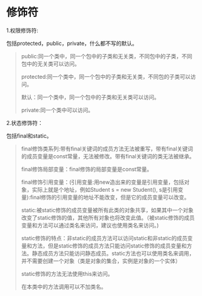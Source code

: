 # 修饰符

1.权限修饰符:

包括protected，public，private，什么都不写的默认。

>public:同一个类中，同一个包中的子类和无关类，不同包中的子类，不同包中的无关类可以访问。
>
>protected:同一个类中，同一个包中的子类和无关类，不同包的子类可以访问。
>
>默认：同一个类中，同一个包中的子类和无关类可以访问。
>
>private:同一个类中可以访问。

2.状态修饰符：

包括final和static。

>final修饰类系列:带有final关键词的成员方法无法被重写，带有final关键词的成员变量是const常量，无法被修改。带有final关键词的类无法被继承。
>
>final修饰局部变量：final修饰的局部变量是const常量。
>
>final修饰引用变量：(引用变量:用new造出来的变量是引用变量，包括对象，实际上就是个地址，例如Student s = new Student(), s是引用变量):final修饰的引用变量的地址不能改变，但是它的成员变量可以改变。
>
>static:被static修饰的成员变量被所有此类的对象共享，如果其中一个对象改变了static修饰的值，其他所有对象也将改变此值。（被static修饰的成员变量和方法可以通过类名来访问，建议也使用类名来访问。)
>
>static修饰的特点：非static的成员方法可以访问static和非static的成员变量和方法，但是static修饰的成员方法只能访问static修饰的成员变量和方法。静态成员方法只能访问静态成员。static方法也可以使用类名来调用，并不需要创建一个对象（类是对象的集合，实例是对象的一个实体）
>
>static修饰的方法无法使用this来访问。
>
>在本类中的方法调用可以不加类名。

